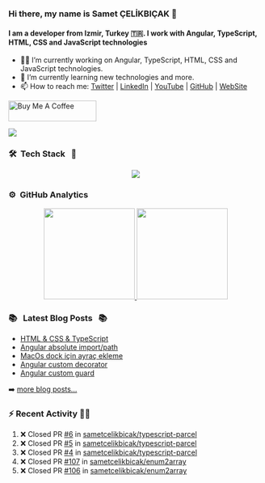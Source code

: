 ### Hi there, my name is Samet ÇELİKBIÇAK 👋
#### I am a developer from Izmir, Turkey 🇹🇷. I work with Angular, TypeScript, HTML, CSS and JavaScript technologies

- 👨‍💻 I’m currently working on Angular, TypeScript, HTML, CSS and JavaScript technologies.
- 🌱 I’m currently learning new technologies and more.
- 📫 How to reach me: [Twitter](https://twitter.com/sametcelikbicak) | [LinkedIn](https://www.linkedin.com/in/sametcelikbicak) | [YouTube](https://www.youtube.com/@sametcelikbicak) | [GitHub](https://github.com/sametcelikbicak) | [WebSite](https://sametcelikbicak.com/)

<a href="https://www.buymeacoffee.com/sametcelikbicak" target="_blank"><img src="https://cdn.buymeacoffee.com/buttons/default-yellow.png" alt="Buy Me A Coffee" height="41" width="174"></a>

![](https://komarev.com/ghpvc/?username=sametcelikbicak)


<!--
**sametcelikbicak/sametcelikbicak** is a ✨ _special_ ✨ repository because its `README.md` (this file) appears on your GitHub profile.

Here are some ideas to get you started:

- 🔭 I’m currently working on ...
- 🌱 I’m currently learning ...
- 👯 I’m looking to collaborate on ...
- 🤔 I’m looking for help with ...
- 💬 Ask me about ...
- 📫 How to reach me: ...
- 😄 Pronouns: ...
- ⚡ Fun fact: ...
-->

### 🛠 &nbsp;Tech Stack &nbsp; 🧰

<p align="center">
  <img src="https://skillicons.dev/icons?i=angular,ts,html,css,js,git,webstorm,rider,idea,vscode,vim,bitbucket,github,gitlab,npm,yarn,pnpm,docker,cs,dotnet" />
</p>



### ⚙️ &nbsp;GitHub Analytics
<p align="center">
<a href="https://github.com/sametcelikbicak">
  <img height="180em" src="https://github-readme-stats.vercel.app/api?username=sametcelikbicak&show_icons=true&theme=algolia&include_all_commits=true&count_private=true"/>
  <img height="180em" src="https://github-readme-stats.vercel.app/api/top-langs/?username=sametcelikbicak&layout=compact&langs_count=20&theme=algolia&hide=Jupyter%20Notebook"/>
</a>
</p>

### 📚 &nbsp; Latest Blog Posts &nbsp; 📚

<!-- BLOG-POST-LIST:START -->
- [HTML &amp; CSS &amp; TypeScript](https://sametcelikbicak.com/html-css-typescript)
- [Angular absolute import/path](https://sametcelikbicak.com/angular-absolute-importpath)
- [MacOs dock için ayraç ekleme](https://sametcelikbicak.com/macos-dock-icin-ayrac-ekleme)
- [Angular custom decorator](https://sametcelikbicak.com/angular-custom-decorator)
- [Angular custom guard](https://sametcelikbicak.com/angular-custom-guard)
<!-- BLOG-POST-LIST:END -->

➡️ [more blog posts...](https://sametcelikbicak.com)

### ⚡ Recent Activity 👨‍💻
<!--START_SECTION:activity-->
1. ❌ Closed PR [#6](https://github.com/sametcelikbicak/typescript-parcel/pull/6) in [sametcelikbicak/typescript-parcel](https://github.com/sametcelikbicak/typescript-parcel)
2. ❌ Closed PR [#5](https://github.com/sametcelikbicak/typescript-parcel/pull/5) in [sametcelikbicak/typescript-parcel](https://github.com/sametcelikbicak/typescript-parcel)
3. ❌ Closed PR [#4](https://github.com/sametcelikbicak/typescript-parcel/pull/4) in [sametcelikbicak/typescript-parcel](https://github.com/sametcelikbicak/typescript-parcel)
4. ❌ Closed PR [#107](https://github.com/sametcelikbicak/enum2array/pull/107) in [sametcelikbicak/enum2array](https://github.com/sametcelikbicak/enum2array)
5. ❌ Closed PR [#106](https://github.com/sametcelikbicak/enum2array/pull/106) in [sametcelikbicak/enum2array](https://github.com/sametcelikbicak/enum2array)
<!--END_SECTION:activity-->
